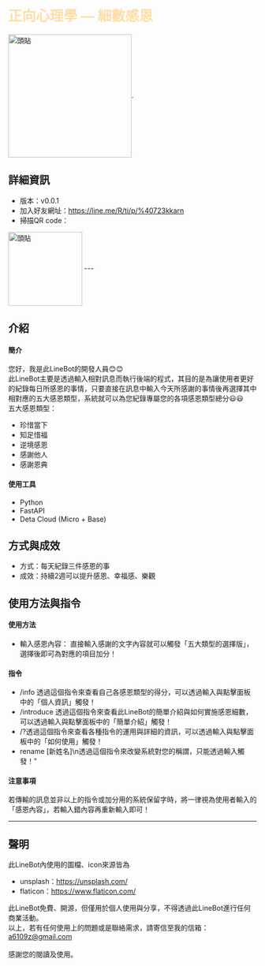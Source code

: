 # <font color = #FFDDAA>正向心理學 — 細數感恩</font>
<img src="https://i.imgur.com/ZGhUgOW.png" width = "250" height = "250" alt="頭貼" align=center />.
## 詳細資訊
- 版本：v0.0.1
- 加入好友網址：https://line.me/R/ti/p/%40723kkarn
- 掃描QR code：
<img src="https://i.imgur.com/3pDLWaY.png" width = "150" height = "150" alt="頭貼" align=center />
---

## 介紹 ##

#### 簡介 ####
您好，我是此LineBot的開發人員:blush::blush:<br/> 此LineBot主要是透過輸入相對訊息而執行後端的程式，其目的是為讓使用者更好的紀錄每日所感恩的事情，只要直接在訊息中輸入今天所感謝的事情後再選擇其中相對應的五大感恩類型，系統就可以為您紀錄專屬您的各項感恩類型總分:smiley::smiley:<br/>
五大感恩類型：
- 珍惜當下
- 知足惜福
- 逆境感恩
- 感謝他人
- 感謝恩典

#### 使用工具 ####
- Python
- FastAPI
- Deta Cloud (Micro + Base)

## 方式與成效 ##
- 方式：每天紀錄三件感恩的事
- 成效：持續2週可以提升感恩、幸福感、樂觀

## 使用方法與指令 ##

#### 使用方法 ####
- 輸入感恩內容：
  直接輸入感謝的文字內容就可以觸發「五大類型的選擇版」，選擇後即可為對應的項目加分！
#### 指令 ####
- /info
  透過這個指令來查看自己各感恩類型的得分，可以透過輸入與點擊面板中的「個人資訊」觸發！
- /introduce
  透過這個指令來查看此LineBot的簡單介紹與如何實施感恩細數，可以透過輸入與點擊面板中的「簡單介紹」觸發！
- /?透過這個指令來查看各種指令的運用與詳細的資訊，可以透過輸入與點擊面板中的「如何使用」觸發！
- rename [新姓名]\n透過這個指令來改變系統對您的稱謂，只能透過輸入觸發！"
#### 注意事項 ####
若傳輸的訊息並非以上的指令或加分用的系統保留字時，將一律視為使用者輸入的「感恩內容」，若輸入錯內容再重新輸入即可！

---
## 聲明 ##
此LineBot內使用的圖檔、icon來源皆為
- unsplash：https://unsplash.com/
- flaticon：https://www.flaticon.com/

此LineBot免費、開源，但僅用於個人使用與分享，不得透過此LineBot進行任何商業活動。<br/>以上，若有任何使用上的問題或是聯絡需求，請寄信至我的信箱：<a6109z@gmail.com><br/><br/>感謝您的閱讀及使用。

